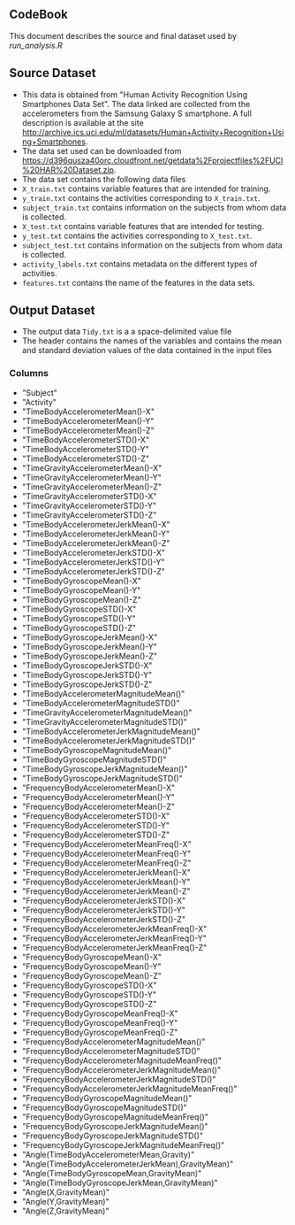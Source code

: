 CodeBook
---------------------------------------------------------------
This document describes the source and final dataset used by *run_analysis.R* 

## Source Dataset
- This data is obtained from "Human Activity Recognition Using Smartphones Data Set". The data linked are collected from the accelerometers from the Samsung Galaxy S smartphone. A full description is available at the site <http://archive.ics.uci.edu/ml/datasets/Human+Activity+Recognition+Using+Smartphones>.
- The data set used can be downloaded from <https://d396qusza40orc.cloudfront.net/getdata%2Fprojectfiles%2FUCI%20HAR%20Dataset.zip>. 
- The data set contains the following data files
 - `X_train.txt` contains variable features that are intended for training.
 - `y_train.txt` contains the activities corresponding to `X_train.txt`.
 - `subject_train.txt` contains information on the subjects from whom data is collected.
 - `X_test.txt` contains variable features that are intended for testing.
 - `y_test.txt` contains the activities corresponding to `X_test.txt`.
 - `subject_test.txt` contains information on the subjects from whom data is collected.
 - `activity_labels.txt` contains metadata on the different types of activities.
 - `features.txt` contains the name of the features in the data sets.

## Output Dataset
- The output data `Tidy.txt` is a a space-delimited value file 
- The header contains the names of the variables and contains the mean and standard deviation values of the data contained in the input files

### Columns
- "Subject" 
- "Activity" 
- "TimeBodyAccelerometerMean()-X" 
- "TimeBodyAccelerometerMean()-Y" 
- "TimeBodyAccelerometerMean()-Z" 
- "TimeBodyAccelerometerSTD()-X" 
- "TimeBodyAccelerometerSTD()-Y" 
- "TimeBodyAccelerometerSTD()-Z" 
- "TimeGravityAccelerometerMean()-X" 
- "TimeGravityAccelerometerMean()-Y" 
- "TimeGravityAccelerometerMean()-Z" 
- "TimeGravityAccelerometerSTD()-X" 
- "TimeGravityAccelerometerSTD()-Y" 
- "TimeGravityAccelerometerSTD()-Z" 
- "TimeBodyAccelerometerJerkMean()-X" 
- "TimeBodyAccelerometerJerkMean()-Y" 
- "TimeBodyAccelerometerJerkMean()-Z" 
- "TimeBodyAccelerometerJerkSTD()-X" 
- "TimeBodyAccelerometerJerkSTD()-Y" 
- "TimeBodyAccelerometerJerkSTD()-Z" 
- "TimeBodyGyroscopeMean()-X" 
- "TimeBodyGyroscopeMean()-Y" 
- "TimeBodyGyroscopeMean()-Z" 
- "TimeBodyGyroscopeSTD()-X" 
- "TimeBodyGyroscopeSTD()-Y" 
- "TimeBodyGyroscopeSTD()-Z" 
- "TimeBodyGyroscopeJerkMean()-X" 
- "TimeBodyGyroscopeJerkMean()-Y" 
- "TimeBodyGyroscopeJerkMean()-Z" 
- "TimeBodyGyroscopeJerkSTD()-X" 
- "TimeBodyGyroscopeJerkSTD()-Y" 
- "TimeBodyGyroscopeJerkSTD()-Z" 
- "TimeBodyAccelerometerMagnitudeMean()" 
- "TimeBodyAccelerometerMagnitudeSTD()" 
- "TimeGravityAccelerometerMagnitudeMean()" 
- "TimeGravityAccelerometerMagnitudeSTD()" 
- "TimeBodyAccelerometerJerkMagnitudeMean()" 
- "TimeBodyAccelerometerJerkMagnitudeSTD()" 
- "TimeBodyGyroscopeMagnitudeMean()" 
- "TimeBodyGyroscopeMagnitudeSTD()" 
- "TimeBodyGyroscopeJerkMagnitudeMean()" 
- "TimeBodyGyroscopeJerkMagnitudeSTD()" 
- "FrequencyBodyAccelerometerMean()-X" 
- "FrequencyBodyAccelerometerMean()-Y" 
- "FrequencyBodyAccelerometerMean()-Z" 
- "FrequencyBodyAccelerometerSTD()-X" 
- "FrequencyBodyAccelerometerSTD()-Y" 
- "FrequencyBodyAccelerometerSTD()-Z" 
- "FrequencyBodyAccelerometerMeanFreq()-X" 
- "FrequencyBodyAccelerometerMeanFreq()-Y" 
- "FrequencyBodyAccelerometerMeanFreq()-Z" 
- "FrequencyBodyAccelerometerJerkMean()-X" 
- "FrequencyBodyAccelerometerJerkMean()-Y" 
- "FrequencyBodyAccelerometerJerkMean()-Z" 
- "FrequencyBodyAccelerometerJerkSTD()-X" 
- "FrequencyBodyAccelerometerJerkSTD()-Y" 
- "FrequencyBodyAccelerometerJerkSTD()-Z" 
- "FrequencyBodyAccelerometerJerkMeanFreq()-X" 
- "FrequencyBodyAccelerometerJerkMeanFreq()-Y" 
- "FrequencyBodyAccelerometerJerkMeanFreq()-Z" 
- "FrequencyBodyGyroscopeMean()-X" 
- "FrequencyBodyGyroscopeMean()-Y" 
- "FrequencyBodyGyroscopeMean()-Z" 
- "FrequencyBodyGyroscopeSTD()-X" 
- "FrequencyBodyGyroscopeSTD()-Y" 
- "FrequencyBodyGyroscopeSTD()-Z" 
- "FrequencyBodyGyroscopeMeanFreq()-X" 
- "FrequencyBodyGyroscopeMeanFreq()-Y" 
- "FrequencyBodyGyroscopeMeanFreq()-Z" 
- "FrequencyBodyAccelerometerMagnitudeMean()" 
- "FrequencyBodyAccelerometerMagnitudeSTD()" 
- "FrequencyBodyAccelerometerMagnitudeMeanFreq()" 
- "FrequencyBodyAccelerometerJerkMagnitudeMean()" 
- "FrequencyBodyAccelerometerJerkMagnitudeSTD()" 
- "FrequencyBodyAccelerometerJerkMagnitudeMeanFreq()" 
- "FrequencyBodyGyroscopeMagnitudeMean()" 
- "FrequencyBodyGyroscopeMagnitudeSTD()" 
- "FrequencyBodyGyroscopeMagnitudeMeanFreq()" 
- "FrequencyBodyGyroscopeJerkMagnitudeMean()" 
- "FrequencyBodyGyroscopeJerkMagnitudeSTD()" 
- "FrequencyBodyGyroscopeJerkMagnitudeMeanFreq()" 
- "Angle(TimeBodyAccelerometerMean,Gravity)" 
- "Angle(TimeBodyAccelerometerJerkMean),GravityMean)" 
- "Angle(TimeBodyGyroscopeMean,GravityMean)" 
- "Angle(TimeBodyGyroscopeJerkMean,GravityMean)" 
- "Angle(X,GravityMean)" 
- "Angle(Y,GravityMean)" 
- "Angle(Z,GravityMean)"

